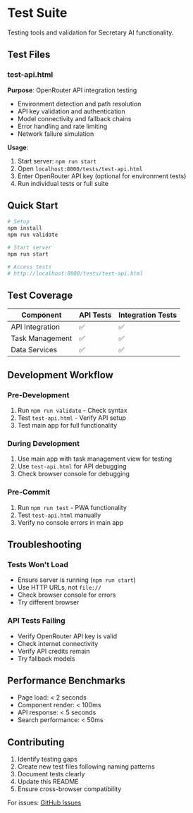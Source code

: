 # Test Suite

Testing tools and validation for Secretary AI functionality.

## Test Files

### test-api.html
**Purpose**: OpenRouter API integration testing
- Environment detection and path resolution
- API key validation and authentication
- Model connectivity and fallback chains
- Error handling and rate limiting
- Network failure simulation

**Usage**: 
1. Start server: `npm run start`
2. Open `localhost:8000/tests/test-api.html`
3. Enter OpenRouter API key (optional for environment tests)
4. Run individual tests or full suite

## Quick Start

```bash
# Setup
npm install
npm run validate

# Start server
npm run start

# Access tests
# http://localhost:8000/tests/test-api.html
```

## Test Coverage

| Component | API Tests | Integration Tests |
|-----------|-----------|-------------------|
| API Integration | ✅ | ✅ |
| Task Management | ✅ | ✅ |
| Data Services | ✅ | ✅ |

## Development Workflow

### Pre-Development
1. Run `npm run validate` - Check syntax
2. Test `test-api.html` - Verify API setup
3. Test main app for full functionality

### During Development
1. Use main app with task management view for testing
2. Use `test-api.html` for API debugging
3. Check browser console for debugging

### Pre-Commit
1. Run `npm run test` - PWA functionality
2. Test `test-api.html` manually
3. Verify no console errors in main app

## Troubleshooting

### Tests Won't Load
- Ensure server is running (`npm run start`)
- Use HTTP URLs, not `file://`
- Check browser console for errors
- Try different browser

### API Tests Failing
- Verify OpenRouter API key is valid
- Check internet connectivity
- Verify API credits remain
- Try fallback models


## Performance Benchmarks

- Page load: < 2 seconds
- Component render: < 100ms
- API response: < 5 seconds  
- Search performance: < 50ms

## Contributing

1. Identify testing gaps
2. Create new test files following naming patterns
3. Document tests clearly
4. Update this README
5. Ensure cross-browser compatibility

For issues: [GitHub Issues](../../issues)